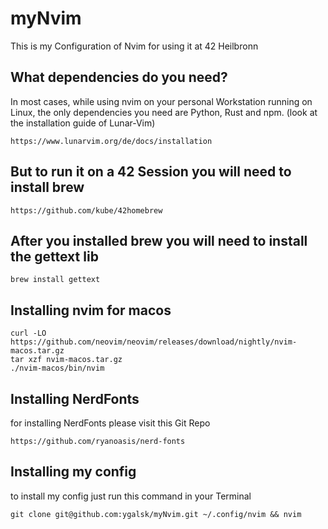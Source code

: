 # myNvim

This is my Configuration of Nvim for using it at 42 Heilbronn

## What dependencies do you need?

In most cases, while using nvim on your personal Workstation running on Linux, the only dependencies you need are Python, Rust and npm.
(look at the installation guide of Lunar-Vim)
```
https://www.lunarvim.org/de/docs/installation
```

## But to run it on a 42 Session you will need to install brew
```
https://github.com/kube/42homebrew
```

## After you installed brew you will need to install the gettext lib

```
brew install gettext
```

## Installing nvim for macos

```
curl -LO https://github.com/neovim/neovim/releases/download/nightly/nvim-macos.tar.gz
tar xzf nvim-macos.tar.gz
./nvim-macos/bin/nvim
```

## Installing NerdFonts

for installing NerdFonts please visit this Git Repo
```
https://github.com/ryanoasis/nerd-fonts
```

## Installing my config

to install my config just run this command in your Terminal

```
git clone git@github.com:ygalsk/myNvim.git ~/.config/nvim && nvim
```


